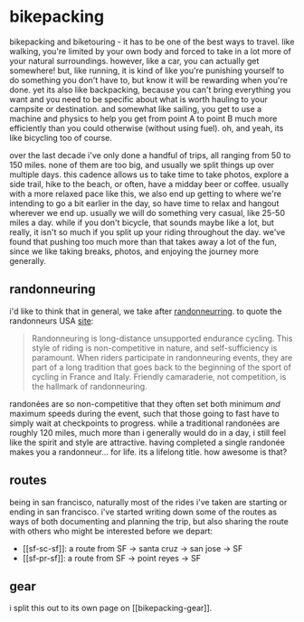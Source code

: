 # bikepacking

<!--epistemic=sapling-->

bikepacking and biketouring - it has to be one of the best ways to
travel. like walking, you're limited by your own body and forced to take in a
lot more of your natural surroundings. however, like a car, you can actually
get somewhere! but, like running, it is kind of like you're punishing yourself
to do something you don't have to, but know it will be rewarding when you're
done. yet its also like backpacking, because you can't bring everything you
want and you need to be specific about what is worth hauling to your campsite
or destination. and somewhat like sailing, you get to use a machine and physics
to help you get from point A to point B much more efficiently than you could
otherwise (without using fuel). oh, and yeah, its like bicycling too of course.

over the last decade i've only done a handful of trips, all ranging from 50 to
150 miles. none of them are too big, and usually we split things up over
multiple days. this cadence allows us to take time to take photos, explore a
side trail, hike to the beach, or often, have a midday beer or coffee. usually
with a more relaxed pace like this, we also end up getting to where we're
intending to go a bit earlier in the day, so have time to relax and hangout
wherever we end up. usually we will do something very casual, like 25-50 miles
a day. while if you don't bicycle, that sounds maybe like a lot, but really, it
isn't so much if you split up your riding throughout the day. we've found that
pushing too much more than that takes away a lot of the fun, since we like taking
breaks, photos, and enjoying the journey more generally.

## randonneuring

i'd like to think that in general, we take after [randonneurring](https://en.wikipedia.org/wiki/Randonneuring). to quote the randonneurs USA [site](https://rusa.org/):

> Randonneuring is long-distance unsupported endurance cycling. This style of riding is non-competitive in nature, and self-sufficiency is paramount. When riders participate in randonneuring events, they are part of a long tradition that goes back to the beginning of the sport of cycling in France and Italy. Friendly camaraderie, not competition, is the hallmark of randonneuring.

randonées are so non-competitive that they often set both minimum _and_ maximum
speeds during the event, such that those going to fast have to simply wait at
checkpoints to progress. while a traditional randonées are roughly 120 miles,
much more than i generally would do in a day, i still feel like the spirit and
style are attractive. having completed a single randonée makes you a randonneur... for life. its a lifelong title. how awesome is that?

## routes

being in san francisco, naturally most of the rides i've taken are starting or
ending in san francisco. i've started writing down some of the routes as ways
of both documenting and planning the trip, but also sharing the route with
others who might be interested before we depart:

- [[sf-sc-sf]]: a route from SF -> santa cruz -> san jose -> SF
- [[sf-pr-sf]]: a route from SF -> point reyes -> SF

## gear

i split this out to its own page on [[bikepacking-gear]].
